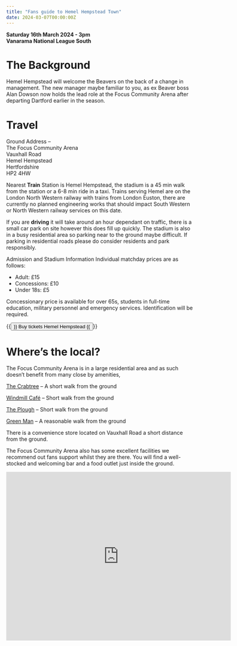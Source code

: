```yaml
---
title: "Fans guide to Hemel Hempstead Town"
date: 2024-03-07T00:00:00Z
---
```


**Saturday 16th March 2024 - 3pm** <br>
**Vanarama National League South**


# **The Background**
Hemel Hempstead will welcome the Beavers on the back of a change in management. The new manager maybe familiar to you, as ex Beaver boss Alan Dowson now holds the lead role at the Focus Community Arena after departing Dartford earlier in the season. 

# **Travel**
Ground Address – <br>
The Focus Community Arena <br>
Vauxhall Road <br>
Hemel Hempstead <br>
Hertfordshire <br>
HP2 4HW <br>

Nearest **Train** Station is Hemel Hempstead, the stadium is a 45 min walk from the station or a 6-8 min ride in a taxi.
Trains serving Hemel are on the London North Western railway with trains from London Euston, there are currently no planned engineering works that should impact South Western or North Western railway services on this date.

If you are **driving** it will take around an hour dependant on traffic, there is a small car park on site however this does fill up quickly. The stadium is also in a busy residential area so parking near to the ground maybe difficult. If parking in residential roads please do consider residents and park responsibly.   

Admission and Stadium Information
Individual matchday prices are as follows:
 
- Adult: £15
- Concessions: £10
- Under 18s: £5

Concessionary price is available for over 65s, students in full-time education, military personnel and emergency services. Identification will be required.

{{<button href="https://www.hemelfc.com/event-details/hhtfc-v-hampton-richmond-borough-1" target="_self">}} Buy tickets Hemel Hempstead {{</button>}}


# **Where’s the local?**

The Focus Community Arena is in a large residential area and as such doesn’t benefit from many close by amenities, 

[The Crabtree](https://www.emberinns.co.uk/nationalsearch/eastofengland/the-crabtree-hemel-hempstead/food?utm_source=google&utm_medium=organic&utm_campaign=gmb-menu#/)  – A short walk from the ground

[Windmill Café](https://www.windmillcafe.co.uk/) – Short walk from the ground

[The Plough](https://www.greatbritishinn.co.uk/our-locations/the-plough/) – Short walk from the ground

[Green Man](https://www.opentable.co.uk/r/green-man-hemel-hempstead?ref=4208) – A reasonable walk from the ground

There is a convenience store located on Vauxhall Road a short distance from the ground.  

The Focus Community Arena also has some excellent facilities we recommend out fans support whilst they are there. You will find a well-stocked and welcoming bar and a food outlet just inside the ground. 


<iframe src="https://www.google.com/maps/embed?pb=!1m18!1m12!1m3!1d1234.936174182099!2d-0.4444786431768259!3d51.75365775334396!2m3!1f0!2f0!3f0!3m2!1i1024!2i768!4f13.1!3m3!1m2!1s0x4876413bb912e6a7%3A0x66a13346f7cdbd59!2sHemel%20Hempstead%20Town%20Football%20Club!5e0!3m2!1sen!2suk!4v1709771275376!5m2!1sen!2suk" width="600" height="450" style="border:0;" allowfullscreen="" loading="lazy" referrerpolicy="no-referrer-when-downgrade"></iframe>
